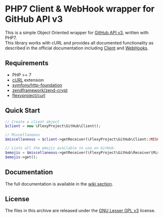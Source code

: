 # PHP7 Client & WebHook wrapper for GitHub API v3
This is a simple Object Oriented wrapper for [GitHub API v3](http://developer.github.com/v3/), written with PHP7.  
This library works with cURL and provides all documented functionality as described in the official documentation including [Client](https://developer.github.com/v3/) and [WebHooks](https://developer.github.com/webhooks/).  

## Requirements
* PHP >= 7
* [cURL](http://php.net/manual/en/book.curl.php) extension
* [symfony/http-foundation](https://github.com/symfony/http-foundation)
* [zendframework/zend-crypt](https://github.com/zendframework/zend-crypt)
* [flexyproject/curl](https://github.com/FlexyProject/Curl)

## Quick Start
```php
// Create a client object
$client = new \FlexyProject\GitHub\Client();

// Miscellaneous
$miscellaneous = $client->getReceiver(\FlexyProject\GitHub\Client::MISCELLANEOUS);

// Lists all the emojis available to use on GitHub.
$emojis = $miscellaneous->getReceiver(\FlexyProject\GitHub\Receiver\Miscellaneous::EMOJIS);
$emojis->get();
```

## Documentation
The full documentation is available in the [wiki section](https://github.com/FlexyProject/GitHubAPI/wiki).

## License
The files in this archive are released under the [GNU Lesser GPL v3](LICENSE.md) license.
